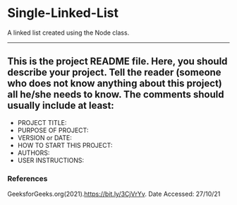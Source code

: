 # Single-Linked-List
A linked list created using the Node class. 

------------------------------------------------------------------------
This is the project README file. Here, you should describe your project.
Tell the reader (someone who does not know anything about this project)
all he/she needs to know. The comments should usually include at least:
------------------------------------------------------------------------

* PROJECT TITLE:
* PURPOSE OF PROJECT:
* VERSION or DATE:
* HOW TO START THIS PROJECT:
* AUTHORS:
* USER INSTRUCTIONS:

### References
   GeeksforGeeks.org(2021).https://bit.ly/3CjVrYv. Date Accessed: 27/10/21

